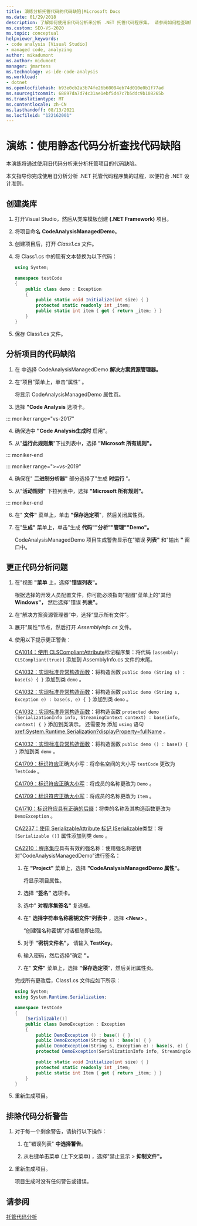 ```yaml
---
title: 演练分析托管代码的代码缺陷|Microsoft Docs
ms.date: 01/29/2018
description: 了解如何使用旧代码分析来分析 .NET 托管代码程序集。 请参阅如何检查缺陷和是否符合 .NET 设计准则。
ms.custom: SEO-VS-2020
ms.topic: conceptual
helpviewer_keywords:
- code analysis [Visual Studio]
- managed code, analyzing
author: mikadumont
ms.author: midumont
manager: jmartens
ms.technology: vs-ide-code-analysis
ms.workload:
- dotnet
ms.openlocfilehash: b93e0cb2a3b74fe26b60094eb74d010e0b1f77ad
ms.sourcegitcommit: 68897da7d74c31ae1ebf5d47c7b5ddc9b108265b
ms.translationtype: MT
ms.contentlocale: zh-CN
ms.lasthandoff: 08/13/2021
ms.locfileid: "122162001"
---
```

# <a name="walkthrough-use-static-code-analysis-to-find-code-defects"></a>演练：使用静态代码分析查找代码缺陷

本演练将通过使用旧代码分析来分析托管项目的代码缺陷。

本文指导你完成使用旧分析分析 .NET 托管代码程序集的过程，以便符合 .NET 设计准则。

## <a name="create-a-class-library"></a>创建类库

1. 打开Visual Studio，然后从类库模板创建 **(.NET Framework)** 项目。

1. 将项目命名 **CodeAnalysisManagedDemo**。

1. 创建项目后，打开 *Class1.cs* 文件。

1. 将 Class1.cs 中的现有文本替换为以下代码：

   ```csharp
   using System;

   namespace testCode
   {
       public class demo : Exception
       {
           public static void Initialize(int size) { }
           protected static readonly int _item;
           public static int item { get { return _item; } }
       }
   }
   ```

1. 保存 Class1.cs 文件。

## <a name="analyze-the-project-for-code-defects"></a>分析项目的代码缺陷

1. 在 中选择 CodeAnalysisManagedDemo **解决方案资源管理器。**

2. 在“项目”菜单上，单击“属性”   。

   将显示 CodeAnalysisManagedDemo 属性页。

3. 选择 **"Code Analysis** 选项卡。

::: moniker range="vs-2017"

4. 确保选中 **"Code Analysis生成时** 启用"。

5. 从"**运行此规则集**"下拉列表中，选择 **"Microsoft 所有规则"。**

::: moniker-end

::: moniker range=">=vs-2019"

4. 确保在" **二进制分析器"** 部分选择了"生成 **时运行** "。

5. 从"**活动规则"** 下拉列表中，选择 **"Microsoft 所有规则"。**

::: moniker-end

6. 在" **文件"** 菜单上，单击 **"保存选定项**"，然后关闭属性页。

7. 在"**生成"** 菜单上，单击"生成 **代码""分析""管理""Demo"。**

    CodeAnalysisManagedDemo 项目生成警告显示在"错误 **列表"** 和"输出 **"** 窗口中。

## <a name="correct-the-code-analysis-issues"></a>更正代码分析问题

1. 在"视图 **"菜单** 上，选择"**错误列表"。**

    根据选择的开发人员配置文件，你可能必须指向"视图"菜单上的"其他 **Windows"，** 然后选择"错误 **列表"。**

1. 在“解决方案资源管理器”中，选择“显示所有文件”。

1. 展开"属性"节点，然后打开 *AssemblyInfo.cs* 文件。

1. 使用以下提示更正警告：

   [CA1014：使用 CLSCompliantAttribute](/dotnet/fundamentals/code-analysis/quality-rules/ca1014)标记程序集：将代码 `[assembly: CLSCompliant(true)]` 添加到 AssemblyInfo.cs 文件的末尾。

   [CA1032：实现标准异常构造函数](/dotnet/fundamentals/code-analysis/quality-rules/ca1032)：将构造函数 `public demo (String s) : base(s) { }` 添加到类 `demo` 。

   [CA1032：实现标准异常构造函数](/dotnet/fundamentals/code-analysis/quality-rules/ca1032)：将构造函数 `public demo (String s, Exception e) : base(s, e) { }` 添加到类 `demo` 。

   [CA1032：实现标准异常构造函数](/dotnet/fundamentals/code-analysis/quality-rules/ca1032)：将构造函数 `protected demo (SerializationInfo info, StreamingContext context) : base(info, context) { }` 添加到类演示。 还需要为 添加 `using` 语句 <xref:System.Runtime.Serialization?displayProperty=fullName> 。

   [CA1032：实现标准异常构造函数](/dotnet/fundamentals/code-analysis/quality-rules/ca1032)：将构造函数 `public demo () : base() { }` 添加到类 `demo` 。

   [CA1709：标识符应](../code-quality/ca1709.md)正确大小写：将命名空间的大小写 `testCode` 更改为 `TestCode` 。

   [CA1709：标识符应正确大小写](../code-quality/ca1709.md)：将成员的名称更改为 `Demo` 。

   [CA1709：标识符应正确大小写](../code-quality/ca1709.md)：将成员的名称更改为 `Item` 。

   [CA1710：标识符应具有正确的后缀](/dotnet/fundamentals/code-analysis/quality-rules/ca1710)：将类的名称及其构造函数更改为 `DemoException` 。

   [CA2237：使用 SerializableAttribute 标记 ISerializable](/dotnet/fundamentals/code-analysis/quality-rules/ca2237)类型：将 `[Serializable ()]` 属性添加到类 `demo` 。

   [CA2210：程序集](../code-quality/ca2210.md)应具有有效的强名称：使用强名称密钥对"CodeAnalysisManagedDemo"进行签名：

   1. 在 **"Project"** 菜单上，选择 **"CodeAnalysisManagedDemo 属性"。**

      将显示项目属性。

   1. 选择 **“签名”** 选项卡。

   1. 选中" **对程序集签名"** 复选框。

   1. 在" **选择字符串名称密钥文件"列表中** ，选择 **\<New>** 。

      “创建强名称密钥”对话框随即出现。

   1. 对于 **"密钥文件名"，** 请输入 **TestKey**。

   1. 输入密码，然后选择"确定 **"。**

   1. 在" **文件"** 菜单上，选择 **"保存选定项**"，然后关闭属性页。

   完成所有更改后，Class1.cs 文件应如下所示：

   ```csharp
   using System;
   using System.Runtime.Serialization;

   namespace TestCode
   {
       [Serializable()]
       public class DemoException : Exception
       {
           public DemoException () : base() { }
           public DemoException(String s) : base(s) { }
           public DemoException(String s, Exception e) : base(s, e) { }
           protected DemoException(SerializationInfo info, StreamingContext context) : base(info, context) { }

           public static void Initialize(int size) { }
           protected static readonly int _item;
           public static int Item { get { return _item; } }
       }
   }
   ```

1. 重新生成项目。

## <a name="exclude-code-analysis-warnings"></a>排除代码分析警告

1. 对于每一个剩余警告，请执行以下操作：

    1. 在"错误列表" **中选择警告**。

    1. 从右键单击菜单 (上下文菜单) ，选择"禁止显示  >  **抑制文件"。**

1. 重新生成项目。

     项目生成时没有任何警告或错误。

## <a name="see-also"></a>请参阅

[托管代码分析](../code-quality/code-analysis-for-managed-code-overview.md)
